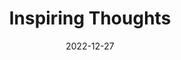 ---
slug: thought-for-the-day
title: "Inspiring Thoughts"
date: 2022-12-27
excerpt: 'Our nature is obscured by work done by the compulsion of want or fear the mother reveals herself in the service of heer children so our true freedom is in action which can only be attained in the work of love.'
tags: [Inspiration, Motivation, Quotes, Thoughts]
---